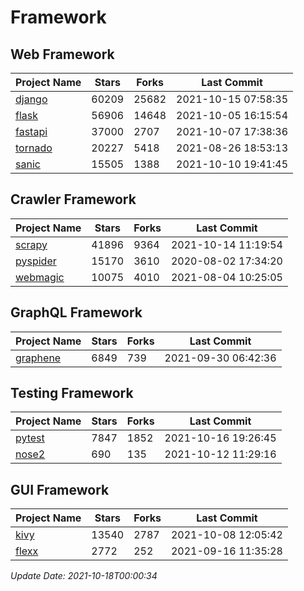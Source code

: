 # Framework

## Web Framework
| Project Name | Stars | Forks | Last Commit |
| ------------ | ----- | ----- | ----------- |
| [django](https://github.com/django/django) | 60209 | 25682 | 2021-10-15 07:58:35 |
| [flask](https://github.com/pallets/flask) | 56906 | 14648 | 2021-10-05 16:15:54 |
| [fastapi](https://github.com/tiangolo/fastapi) | 37000 | 2707 | 2021-10-07 17:38:36 |
| [tornado](https://github.com/tornadoweb/tornado) | 20227 | 5418 | 2021-08-26 18:53:13 |
| [sanic](https://github.com/sanic-org/sanic) | 15505 | 1388 | 2021-10-10 19:41:45 |

## Crawler Framework
| Project Name | Stars | Forks | Last Commit |
| ------------ | ----- | ----- | ----------- |
| [scrapy](https://github.com/scrapy/scrapy) | 41896 | 9364 | 2021-10-14 11:19:54 |
| [pyspider](https://github.com/binux/pyspider) | 15170 | 3610 | 2020-08-02 17:34:20 |
| [webmagic](https://github.com/code4craft/webmagic) | 10075 | 4010 | 2021-08-04 10:25:05 |

## GraphQL Framework
| Project Name | Stars | Forks | Last Commit |
| ------------ | ----- | ----- | ----------- |
| [graphene](https://github.com/graphql-python/graphene) | 6849 | 739 | 2021-09-30 06:42:36 |

## Testing Framework
| Project Name | Stars | Forks | Last Commit |
| ------------ | ----- | ----- | ----------- |
| [pytest](https://github.com/pytest-dev/pytest) | 7847 | 1852 | 2021-10-16 19:26:45 |
| [nose2](https://github.com/nose-devs/nose2) | 690 | 135 | 2021-10-12 11:29:16 |

## GUI Framework
| Project Name | Stars | Forks | Last Commit |
| ------------ | ----- | ----- | ----------- |
| [kivy](https://github.com/kivy/kivy) | 13540 | 2787 | 2021-10-08 12:05:42 |
| [flexx](https://github.com/flexxui/flexx) | 2772 | 252 | 2021-09-16 11:35:28 |

*Update Date: 2021-10-18T00:00:34*